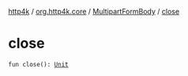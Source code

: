 [http4k](../../index.md) / [org.http4k.core](../index.md) / [MultipartFormBody](index.md) / [close](./close.md)

# close

`fun close(): `[`Unit`](https://kotlinlang.org/api/latest/jvm/stdlib/kotlin/-unit/index.html)